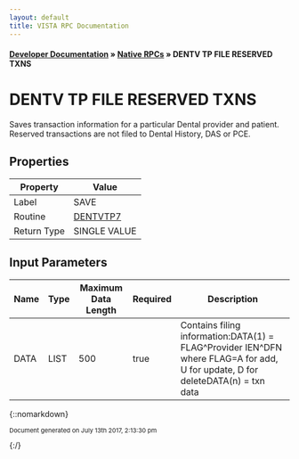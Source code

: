 ```yaml
---
layout: default
title: VISTA RPC Documentation
---
```


#### [Developer Documentation](../index) &#187; [Native RPCs](TableOfContents) &#187; DENTV TP FILE RESERVED TXNS<br/>
# DENTV TP FILE RESERVED TXNS

Saves transaction information for a particular Dental provider and patient.  Reserved transactions are not filed to Dental History, DAS or PCE.

## Properties

Property | Value
--- | ---
Label | SAVE
Routine | [DENTVTP7](http://code.osehra.org/dox/Routine_DENTVTP7_source.html)
Return Type | SINGLE VALUE


## Input Parameters

Name | Type | Maximum Data Length | Required | Description
--- | --- | --- | --- | ---
DATA | LIST | 500 | true | Contains filing information:DATA(1) &#x3D; FLAG^Provider IEN^DFN            where FLAG&#x3D;A for add, U for update, D for deleteDATA(n) &#x3D; txn data



{::nomarkdown} <br/><p style="font-size: 11px">Document generated on July 13th 2017, 2:13:30 pm</p>{:/}